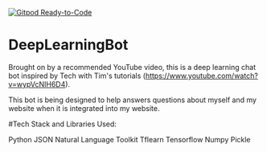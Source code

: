 [![Gitpod Ready-to-Code](https://img.shields.io/badge/Gitpod-Ready--to--Code-blue?logo=gitpod)](https://gitpod.io/#https://github.com/ClothAtTheFair/DeepLearningBot) 

# DeepLearningBot

Brought on by a recommended YouTube video, this is a deep learning chat bot inspired by Tech with Tim's tutorials (https://www.youtube.com/watch?v=wypVcNIH6D4).

This bot is being designed to help answers questions about myself and my website when it is integrated into my website.

#Tech Stack and Libraries Used:

Python
JSON
Natural Language Toolkit
Tflearn
Tensorflow
Numpy
Pickle
